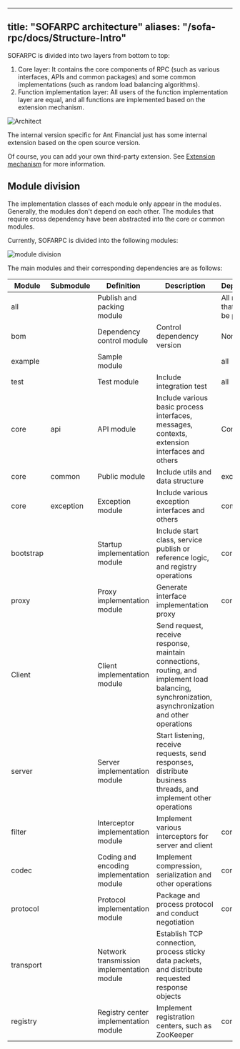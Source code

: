 
---

title: "SOFARPC architecture"
aliases: "/sofa-rpc/docs/Structure-Intro"
---

SOFARPC is divided into two layers from bottom to top:

1. Core layer: It contains the core components of RPC (such as various interfaces, APIs and common packages) and some common implementations (such as random load balancing algorithms).
2. Function implementation layer: All users of the function implementation layer are equal, and all functions are implemented based on the extension mechanism.

![Architect](architect.png)

The internal version specific for Ant Financial just has some internal extension based on the open source version.

Of course, you can add your own third-party extension. See [Extension mechanism](../extension-loader) for more information.

## Module division

The implementation classes of each module only appear in the modules. Generally, the modules don't depend on each other. The modules that require cross dependency have been abstracted into the core or common modules.

Currently, SOFARPC is divided into the following modules:

![module division](module-division.png)

The main modules and their corresponding dependencies are as follows:

Module|Submodule|Definition|Description|Dependency
-------|-------|-----|-----|-----
all | | Publish and packing module| |All modules that need to be packaged
bom | |Dependency control module |Control dependency version| None
example | | Sample module | |all
test | | Test module | Include integration test | all
core | api | API module | Include various basic process interfaces, messages, contexts, extension interfaces and others | Common
core |common | Public module |Include utils and data structure | exception
core |exception|Exception module | Include various exception interfaces and others | common
bootstrap| |Startup implementation module |Include start class, service publish or reference logic, and registry operations | core
proxy | | Proxy implementation module | Generate interface implementation proxy| core
Client | | Client implementation module | Send request, receive response, maintain connections, routing, and implement load balancing, synchronization, asynchronization and other operations |
server | | Server implementation module | Start listening, receive requests, send responses, distribute business threads, and implement other operations |
filter | | Interceptor implementation module |Implement various interceptors for server and client | core
codec | | Coding and encoding implementation module | Implement compression, serialization and other operations | core
protocol | | Protocol implementation module | Package and process protocol and conduct negotiation | core
transport| |Network transmission implementation module | Establish TCP connection, process sticky data packets, and distribute requested response objects |
registry | |Registry center implementation module|Implement registration centers, such as ZooKeeper | core
